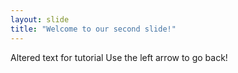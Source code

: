 ```yaml
---
layout: slide
title: "Welcome to our second slide!"
---
```

Altered text for tutorial
Use the left arrow to go back!
